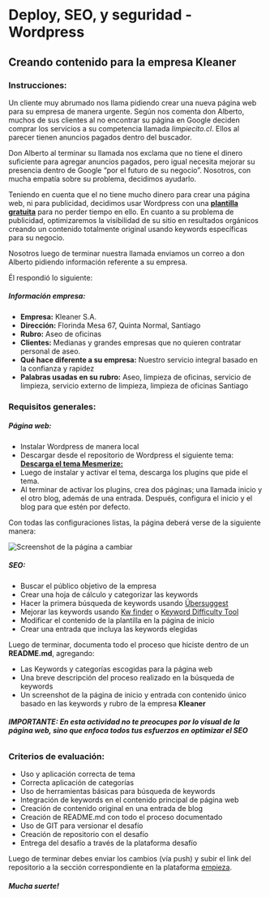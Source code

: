 # Deploy, SEO, y seguridad - Wordpress

## Creando contenido para la empresa Kleaner

### Instrucciones: 

Un cliente muy abrumado nos llama pidiendo crear una nueva página web para su empresa de manera urgente. Según nos comenta don Alberto, muchos de sus clientes al no encontrar su página en Google deciden comprar los servicios a su competencia llamada *limpiecito.cl*. Ellos al parecer tienen anuncios pagados dentro del buscador. 

Don Alberto al terminar su llamada nos exclama que no tiene el dinero suficiente para agregar anuncios pagados, pero igual necesita mejorar su presencia dentro de Google “por el futuro de su negocio”. Nosotros, con mucha empatía sobre su problema, decidimos ayudarlo. 

Teniendo en cuenta que el no tiene mucho dinero para crear una página web, ni para publicidad, decidimos usar Wordpress con una [**plantilla gratuita**](https://cl.wordpress.org/themes/mesmerize/) para no perder tiempo en ello. En cuanto a su problema de publicidad, optimizaremos la visibilidad de su sitio en resultados orgánicos creando un contenido totalmente original usando keywords específicas para su negocio.

Nosotros luego de terminar nuestra llamada enviamos un correo a don Alberto pidiendo información referente a su empresa. 

Él respondió lo siguiente:

##### Información empresa:

- **Empresa:** Kleaner S.A.
- **Dirección:** Florinda Mesa 67, Quinta Normal, Santiago
- **Rubro:** Aseo de oficinas
- **Clientes:** Medianas y grandes empresas que no quieren contratar personal de aseo.
- **Qué hace diferente a su empresa:** Nuestro servicio integral basado en la confianza y rapidez
- **Palabras usadas en su rubro:** Aseo, limpieza de oficinas, servicio de limpieza, 
servicio externo de limpieza, limpieza de oficinas Santiago

### Requisitos generales:

##### Página web:

- Instalar Wordpress de manera local
- Descargar desde el repositorio de Wordpress el siguiente tema: [**Descarga el tema Mesmerize:**](https://cl.wordpress.org/themes/mesmerize/)
- Luego de instalar y activar el tema, descarga los plugins que pide el tema.
- Al terminar de activar los plugins, crea dos páginas; una llamada inicio y el otro blog, además de una entrada. Después, configura el inicio y el blog para que estén por defecto. 

Con todas las configuraciones listas, la página deberá verse de la siguiente manera:

![Screenshot de la página a cambiar](img/screenshot.png)

##### SEO:

- Buscar el público objetivo de la empresa 
- Crear una hoja de cálculo y categorizar las keywords
- Hacer la primera búsqueda de keywords usando [Übersuggest](https://neilpatel.com/ubersuggest/)
- Mejorar las keywords usando [Kw finder](https://kwfinder.com/) o [Keyword Difficulty Tool](https://es.semrush.com/info/kdt)
- Modificar el contenido de la plantilla en la página de inicio
- Crear una entrada que incluya las keywords elegidas

Luego de terminar, documenta todo el proceso que hiciste dentro de un **README.md**, agregando:

- Las Keywords y categorías escogidas para la página web
- Una breve descripción del proceso realizado en la búsqueda de keywords
- Un screenshot de la página de inicio y entrada con contenido único basado en las keywords y rubro de la empresa **Kleaner**

###### **IMPORTANTE: En esta actividad no te preocupes por lo visual de la página web, sino que enfoca todos tus esfuerzos en optimizar el SEO**
  
### Criterios de evaluación:

- Uso y aplicación correcta de tema
- Correcta aplicación de categorías
- Uso de herramientas básicas para búsqueda de keywords
- Integración de keywords en el contenido principal de página web
- Creación de contenido original en una entrada de blog
- Creación de README.md con todo el proceso documentado
- Uso de GIT para versionar el desafío
- Creación de repositorio con el desafío
- Entrega del desafío a través de la plataforma desafío

Luego de terminar debes enviar los cambios (vía push) y subir el link del repositorio a la sección correspondiente en la plataforma [empieza](https://empieza.desafiolatam.com "Desafío Latam").

##### **Mucha suerte!**

